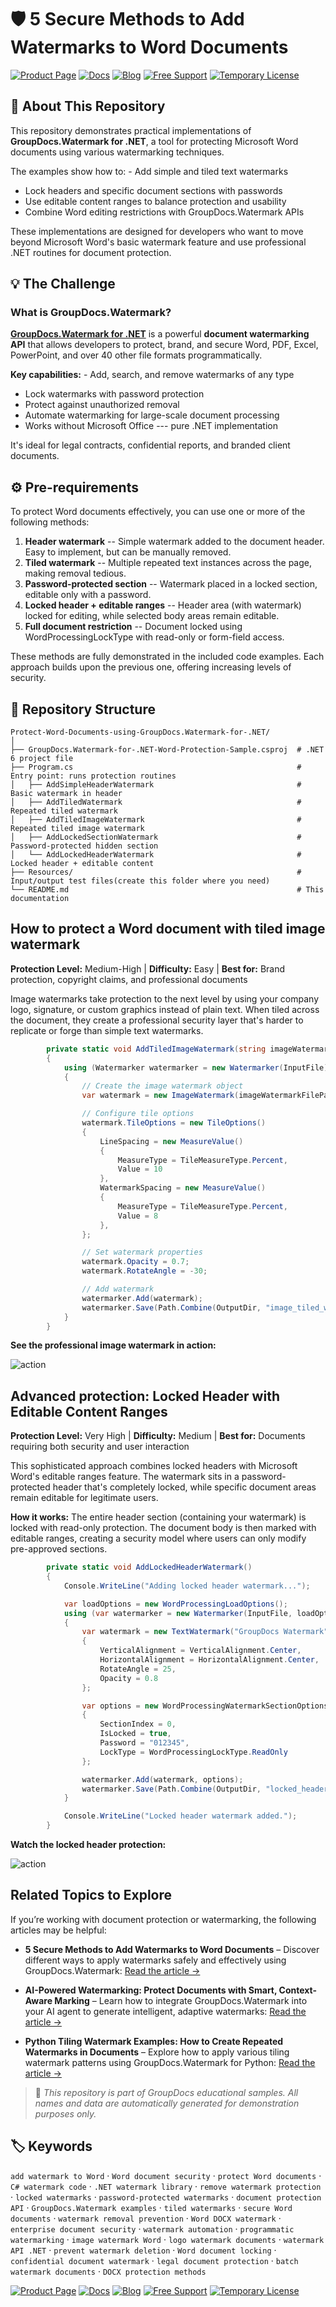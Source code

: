# 🛡️ 5 Secure Methods to Add Watermarks to Word Documents

[![Product Page](https://img.shields.io/badge/Product%20Page-2865E0?style=for-the-badge&logo=appveyor&logoColor=white)](https://products.groupdocs.com/watermark/net/) 
[![Docs](https://img.shields.io/badge/Docs-2865E0?style=for-the-badge&logo=Hugo&logoColor=white)](https://docs.groupdocs.com/watermark/net/) 
[![Blog](https://img.shields.io/badge/Blog-2865E0?style=for-the-badge&logo=WordPress&logoColor=white)](https://blog.groupdocs.com/category/watermark/) 
[![Free Support](https://img.shields.io/badge/Free%20Support-2865E0?style=for-the-badge&logo=Discourse&logoColor=white)](https://forum.groupdocs.com/c/watermark) 
[![Temporary License](https://img.shields.io/badge/Temporary%20License-2865E0?style=for-the-badge&logo=rocket&logoColor=white)](https://purchase.groupdocs.com/temporary-license)

## 📖 About This Repository

This repository demonstrates practical implementations of **GroupDocs.Watermark for .NET**, a tool for protecting Microsoft Word documents using various watermarking techniques.

The examples show how to: - Add simple and tiled text watermarks
- Lock headers and specific document sections with passwords
- Use editable content ranges to balance protection and usability
- Combine Word editing restrictions with GroupDocs.Watermark APIs

These implementations are designed for developers who want to move beyond Microsoft Word's basic watermark feature and use professional .NET routines for document protection.

## 💡 The Challenge

### What is GroupDocs.Watermark?

[**GroupDocs.Watermark for .NET**](https://docs.groupdocs.com/watermark/net/) is a powerful **document watermarking API** that allows developers to protect, brand,
and secure Word, PDF, Excel, PowerPoint, and over 40 other file formats programmatically.

**Key capabilities:** - Add, search, and remove watermarks of any type
- Lock watermarks with password protection
- Protect against unauthorized removal
- Automate watermarking for large-scale document processing
- Works without Microsoft Office --- pure .NET implementation

It's ideal for legal contracts, confidential reports, and branded client documents.

## ⚙️ Pre-requirements

To protect Word documents effectively, you can use one or more of the following methods:

1.  **Header watermark** -- Simple watermark added to the document header. Easy to implement, but can be manually removed.
2.  **Tiled watermark** -- Multiple repeated text instances across the page, making removal tedious.
3.  **Password-protected section** -- Watermark placed in a locked section, editable only with a password.
4.  **Locked header + editable ranges** -- Header area (with watermark) locked for editing, while selected body areas remain editable.
5.  **Full document restriction** -- Document locked using WordProcessingLockType with read-only or form-field access.

These methods are fully demonstrated in the included code examples. Each approach builds upon the previous one, offering increasing levels of
security.

## 📂 Repository Structure

    Protect-Word-Documents-using-GroupDocs.Watermark-for-.NET/
    │
    ├── GroupDocs.Watermark-for-.NET-Word-Protection-Sample.csproj  # .NET 6 project file
    ├── Program.cs                                                  # Entry point: runs protection routines
    │   ├── AddSimpleHeaderWatermark                                # Basic watermark in header
    │   ├── AddTiledWatermark                                       # Repeated tiled watermark
    │   ├── AddTiledImageWatermark                                  # Repeated tiled image watermark
    │   ├── AddLockedSectionWatermark                               # Password-protected hidden section
    │   └── AddLockedHeaderWatermark                                # Locked header + editable content
    ├── Resources/                                                  # Input/output test files(create this folder where you need)
    └── README.md                                                   # This documentation


## How to protect a Word document with tiled image watermark

**Protection Level:** Medium-High | **Difficulty:** Easy | **Best for:** Brand protection, copyright claims, and professional documents

Image watermarks take protection to the next level by using your company logo, signature, or custom graphics instead of plain text. When tiled across the document, they create a professional security layer that's harder to replicate or forge than simple text watermarks.

```csharp
        private static void AddTiledImageWatermark(string imageWatermarkFilePath)
        {        
            using (Watermarker watermarker = new Watermarker(InputFile))
            {
                // Create the image watermark object
                var watermark = new ImageWatermark(imageWatermarkFilePath);

                // Configure tile options
                watermark.TileOptions = new TileOptions()
                {
                    LineSpacing = new MeasureValue()
                    {
                        MeasureType = TileMeasureType.Percent,
                        Value = 10
                    },
                    WatermarkSpacing = new MeasureValue()
                    {
                        MeasureType = TileMeasureType.Percent,
                        Value = 8
                    },
                };

                // Set watermark properties
                watermark.Opacity = 0.7;
                watermark.RotateAngle = -30;

                // Add watermark
                watermarker.Add(watermark);
                watermarker.Save(Path.Combine(OutputDir, "image_tiled_watermark.docx"));
            }
        } 
```
**See the professional image watermark in action:**

![action](https://github.com/groupdocs/groupdocs.github.io/blob/master/img/github_samples/groupdocs-watermark/tiled_image_watermark.gif)

## Advanced protection: Locked Header with Editable Content Ranges

**Protection Level:** Very High | **Difficulty:** Medium | **Best for:** Documents requiring both security and user interaction

This sophisticated approach combines locked headers with Microsoft Word's editable ranges feature. The watermark sits in a password-protected header that's completely locked, while specific document areas remain editable for legitimate users.

**How it works:** The entire header section (containing your watermark) is locked with read-only protection. The document body is then marked with editable ranges, creating a security model where users can only modify pre-approved sections.

```csharp
        private static void AddLockedHeaderWatermark()
        {
            Console.WriteLine("Adding locked header watermark...");

            var loadOptions = new WordProcessingLoadOptions();
            using (var watermarker = new Watermarker(InputFile, loadOptions))
            {
                var watermark = new TextWatermark("GroupDocs Watermark", new Font("Arial", 19))
                {
                    VerticalAlignment = VerticalAlignment.Center,
                    HorizontalAlignment = HorizontalAlignment.Center,
                    RotateAngle = 25,
                    Opacity = 0.8
                };

                var options = new WordProcessingWatermarkSectionOptions
                {
                    SectionIndex = 0,
                    IsLocked = true,
                    Password = "012345",
                    LockType = WordProcessingLockType.ReadOnly
                };

                watermarker.Add(watermark, options);
                watermarker.Save(Path.Combine(OutputDir, "locked_header_watermark.docx"));
            }

            Console.WriteLine("Locked header watermark added.");
        }
```

**Watch the locked header protection:**

![action](https://github.com/groupdocs/groupdocs.github.io/blob/master/img/github_samples/groupdocs-watermark/watermark_locked_in_header.gif)

## Related Topics to Explore

If you’re working with document protection or watermarking, the following articles may be helpful:

* **5 Secure Methods to Add Watermarks to Word Documents** – Discover different ways to apply watermarks safely and effectively using GroupDocs.Watermark: [Read the article →](https://blog.groupdocs.com/watermark/secure-word-documents-groupdocs-watermark-methods/)

* **AI-Powered Watermarking: Protect Documents with Smart, Context-Aware Marking** – Learn how to integrate GroupDocs.Watermark into your AI agent to generate intelligent, adaptive watermarks: [Read the article →](https://blog.groupdocs.com/watermark/ai-driven-dynamic-watermarks/)

* **Python Tiling Watermark Examples: How to Create Repeated Watermarks in Documents** – Explore how to apply various tiling watermark patterns using GroupDocs.Watermark for Python: [Read the article →](https://blog.groupdocs.com/watermark/tiling-watermark-python/)

> 💬 *This repository is part of GroupDocs educational samples.
> All names and data are automatically generated for demonstration purposes only.*

## 🏷️ Keywords

`add watermark to Word` · `Word document security` · `protect Word documents` · `C# watermark code` · `.NET watermark library` · `remove watermark protection` · `locked watermarks` · `password-protected watermarks` · `document protection API` · `GroupDocs.Watermark examples` · `tiled watermarks` · `secure Word documents` · `watermark removal prevention` · `Word DOCX watermark` · `enterprise document security` · `watermark automation` · `programmatic watermarking` · `image watermark Word` · `logo watermark documents` · `watermark API .NET` · `prevent watermark deletion` · `Word document locking` · `confidential document watermark` · `legal document protection` · `batch watermark documents` · `DOCX protection methods`

[![Product Page](https://img.shields.io/badge/Product%20Page-2865E0?style=for-the-badge&logo=appveyor&logoColor=white)](https://products.groupdocs.com/watermark/net/) 
[![Docs](https://img.shields.io/badge/Docs-2865E0?style=for-the-badge&logo=Hugo&logoColor=white)](https://docs.groupdocs.com/watermark/net/) 
[![Blog](https://img.shields.io/badge/Blog-2865E0?style=for-the-badge&logo=WordPress&logoColor=white)](https://blog.groupdocs.com/category/watermark/) 
[![Free Support](https://img.shields.io/badge/Free%20Support-2865E0?style=for-the-badge&logo=Discourse&logoColor=white)](https://forum.groupdocs.com/c/watermark) 
[![Temporary License](https://img.shields.io/badge/Temporary%20License-2865E0?style=for-the-badge&logo=rocket&logoColor=white)](https://purchase.groupdocs.com/temporary-license)
